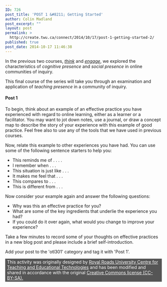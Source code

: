 ```yaml
---
ID: 726
post_title: 'POST 1 &#8211; Getting Started'
author: Colin Madland
post_excerpt: ""
layout: post
permalink: >
  http://create.twu.ca/connect/2014/10/17/post-1-getting-started-2/
published: true
post_date: 2014-10-17 11:46:38
---
```

In the previous two courses, <a title="think" href="http://courses.olblogs.tru.ca/facdev/courses/think/"  rel="noopener noreferrer"><em>think</em></a> and <a title="engage" href="http://courses.olblogs.tru.ca/facdev/courses/engage/"  rel="noopener noreferrer"><em>engage</em></a>, we explored the characteristics of <em>cognitive presence</em> and <em>social presence</em> in online communities of inquiry.

This final course of the series will take you through an examination and application of <em>teaching presence</em> in a community of inquiry.
<h4>Post 1</h4>
To begin, think about an example of an effective practice you have experienced with regard to online learning, either as a learner or a facilitator. You may want to jot down notes, use a journal, or draw a concept map to describe the story of your experience with this example of good practice. Feel free also to use any of the tools that we have used in previous courses.
<div class="item-description">
<div class="vtbegenerated">
<div>

Now, relate this example to other experiences you have had. You can use some of the following sentence starters to help you:

</div>
<ul>
	<li>This reminds me of . . . .</li>
	<li>I remember when . . .</li>
	<li>This situation is just like . . .</li>
	<li>It makes me feel that . . .</li>
	<li>This compares to . . .</li>
	<li>This is different from . . .</li>
</ul>
Now consider your example again and answer the following questions:
<ul>
	<li>Why was this an effective practice for you?</li>
	<li>What are some of the key ingredients that underlie the experience you had?</li>
	<li>If you could do it over again, what would you change to improve your experience?</li>
</ul>
Take a few minutes to record some of your thoughts on effective practices in a new blog post and please include a brief self-introduction.

Add your post to the 'otl301' category and tag it with 'Post 1'.
<p style="padding: 2px 6px 4px;color: #ffffff;background-color: #555555"><span style="color: #ffffff">This activity was originally designed by <a style="color: #ffffff" href="http://faculty.myrru.royalroads.ca/category/resources/rru-services/centre-teaching-and-educational-technologies-ctet"  rel="noopener noreferrer">Royal Roads University Centre for Teaching and Educational Technologies</a> and has been modified and shared in accordance with the original <a style="color: #ffffff" href="http://oer.royalroads.ca/moodle/course/view.php?id=3"  rel="noopener noreferrer">Creative Commons license </a><a style="color: #ffffff" href="http://creativecommons.org/licenses/by-sa/4.0/"  rel="noopener noreferrer">(CC-BY-SA)</a><a style="color: #ffffff" href="http://oer.royalroads.ca/moodle/course/view.php?id=3"  rel="noopener noreferrer">.</a></span></p>

</div>
</div>
